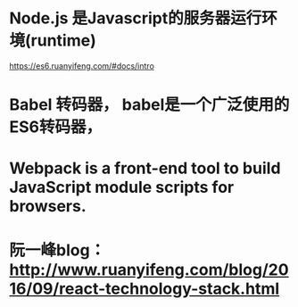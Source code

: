 # Node.js 是Javascript的服务器运行环境(runtime)

https://es6.ruanyifeng.com/#docs/intro

# Babel 转码器， babel是一个广泛使用的ES6转码器，

# Webpack is a front-end tool to build JavaScript module scripts for browsers.

# 阮一峰blog：http://www.ruanyifeng.com/blog/2016/09/react-technology-stack.html